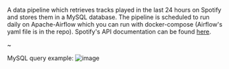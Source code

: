 A data pipeline which retrieves tracks played in the last 24 hours on Spotify and stores them in a MySQL database. The pipeline is scheduled to run daily on Apache-Airflow which you can run with docker-compose (Airflow's yaml file is in the repo). Spotify's API documentation can be found [here](https://developer.spotify.com/documentation/web-api).

~

MySQL query example:
![image](https://github.com/user-attachments/assets/7fb64901-d15d-46fc-a6d0-75ae8fc9f4a0)


